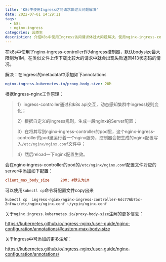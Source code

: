 ```yaml
---
title: 'K8s中使用Ingress访问请求体过大问题解决'
date: 2022-07-01 14:29:11
tags:
  - k8s
  - nginx-ingress
categories: 云原生
description: 介绍K8s中使用Ingress访问请求体过大问题解决、使用nginx-ingress-controller
---
```


在k8s中使用了nginx-ingress-controller作为Ingress控制器，默认bodysize最大限制为1M，在类似文件上传下载比较大的请求中就会出现失败返回413状态码的情况。

解决：在Ingress的metadata中添加如下annotations

```yaml
nginx.ingress.kubernetes.io/proxy-body-size: 20M
```

根据Ingress-nginx工作原理：

> 1）ingress-controller通过和k8s api交互，动态感知集群中ingress规则变化；
>
> 2）根据自定义的ingress规则，生成一段nginx的Server配置；
>
> 3）在将其写到nginx-ingress-controller的pod里，这个nginx-ingress-controller的pod里运行着一个nginx服务，控制器会把生成的nginx配置写入`/etc/nginx/nginx.conf`文件中；
>
> 4）然后reload一下nginx配置生效。

会在nginx-ingress-controller的pod的`/etc/nginx/nginx.conf`配置文件对应的server中添加如下配置：

```ini
client_max_body_size     20M; #默认为1M
```

可以使用`kubectl cp`命令将配置文件copy出来

```shell
kubectl cp  ingress-nginx/nginx-ingress-controller-6dc776b7bc-2nfmw:/etc/nginx/nginx.conf ~/ycyin/nginx.conf
```

关于`nginx.ingress.kubernetes.io/proxy-body-size`注解的更多信息：

https://kubernetes.github.io/ingress-nginx/user-guide/nginx-configuration/annotations/#custom-max-body-size

关于Ingress中可添加的更多注解：

https://kubernetes.github.io/ingress-nginx/user-guide/nginx-configuration/annotations/